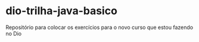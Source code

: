 # dio-trilha-java-basico
Repositório para colocar os exercícios para o novo curso que estou fazendo no Dio
